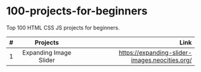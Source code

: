 # 100-projects-for-beginners
Top 100 HTML CSS JS projects for beginners.



| #             | Projects      | Link  |
| ------------- |:-------------:| -----:|
| 1             | Expanding Image Slider | https://expanding-slider-images.neocities.org/ |

